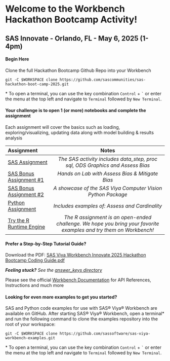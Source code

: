 # Welcome to the Workbench Hackathon Bootcamp Activity!
## SAS Innovate - Orlando, FL - May 6, 2025 (1-4pm)

#### Begin Here 
Clone the full Hackathon Bootcamp Github Repo into your Workbench

    git -C $WORKSPACE clone https://github.com/sascommunities/sas-hackathon-boot-camp-2025.git

\* To open a terminal, you can use the key combination `Control` + `` ` `` or enter the menu at the top left and navigate to `Terminal` followed by `New Terminal`.

#### Your challenge is to open 1 (or more) notebooks and complete the assignment

Each assignment will cover the basics such as loading, exploring/visualizing, updating data along with model building & results analysis


| Assignment              | Notes| 
| :---------------- | :------: | 
| [SAS Assignment](https://github.com/sascommunities/sas-hackathon-boot-camp-2025/blob/main/workbench/assignments/workbench_innovate_hackathon.sasnb)|   <em>The SAS activity includes data_step, proc sql, ODS Graphics and Assess Bias </em>  | 
| [SAS Bonus Assignment #1 ](https://github.com/sascommunities/sas-hackathon-boot-camp-2025/blob/main/workbench/assignments/workbench_innovate_hackathon_sas_bonus_problem.sasnb)|   <em>Hands on Lab with Assess Bias & Mitigate Bias </em>  | 
| [SAS Bonus Assignment #2](https://github.com/sascommunities/sas-hackathon-boot-camp-2025/blob/main/workbench/assignments/workbench_innovate_hackathon_sas_bonus_problem2.sasnb)|   <em>A showcase of the SAS Viya Computer Vision Python Package </em>  | 
| [Python Assignment](https://github.com/sascommunities/sas-hackathon-boot-camp-2025/blob/main/workbench/assignments/workbench_innovate_hackathon_python.ipynb)    |  <em>Includes examples of: Assess and Cardinality  </em> | 
| [Try the R Runtime Engine](https://github.com/sascommunities/sas-hackathon-boot-camp-2025/blob/main/workbench/assignments/workbench_innovate_hackathon_r.ipynb) |  <em>The R assignment is an open-ended challenge. We hope you bring your favorite examples and try them on Workbench!   </em>|





#### Prefer a Step-by-Step Tutorial Guide?
Download the PDF: [SAS Viya Workbench Innovate 2025 Hackathon Bootcamp Coding Guide.pdf](https://github.com/sascommunities/sas-hackathon-boot-camp-2025/blob/main/workbench/SAS%20Viya%20Workbench%20Innovate%202025%20Hackathon%20Bootcamp%20Coding%20Guide.pdf)

<em><b>Feeling stuck?</b> See the [answer_keys directory](https://github.com/sascommunities/sas-hackathon-boot-camp-2025/tree/main/workbench/assignments/answer_keys)</em>

Please see the official [Workbench Documentation](https://go.documentation.sas.com/doc/en/workbenchcdc/v_001/workbenchwlcm/home.htm?fromDefault=) for API References, Instructions and much more


#### Looking for even more examples to get you started?

SAS and Python code examples for use with SAS® Viya® Workbench are available on GitHub. After starting SAS® Viya® Workbench, open a terminal* and run the following command to clone the examples repository into the root of your workspace:

    git -C $WORKSPACE clone https://github.com/sassoftware/sas-viya-workbench-examples.git

\* To open a terminal, you can use the key combination `Control` + `` ` `` or enter the menu at the top left and navigate to `Terminal` followed by `New Terminal`.
